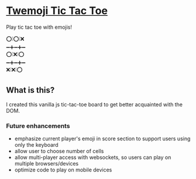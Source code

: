 # [Twemoji Tic Tac Toe](https://aditiohri.com)
Play tic tac toe with emojis!  

⁣⭕❕⭕❕❌  
➖➕➖➕➖  
⭕❕⁣❌❕⭕  
➖➕➖➕➖  
❌❕❌❕⭕  

## What is this?
I created this vanilla js tic-tac-toe board to get better acquainted with the DOM.

### Future enhancements
- emphasize current player's emoji in score section to support users using only the keyboard
- allow user to choose number of cells
- allow multi-player access with websockets, so users can play on multiple browsers/devices
- optimize code to play on mobile devices